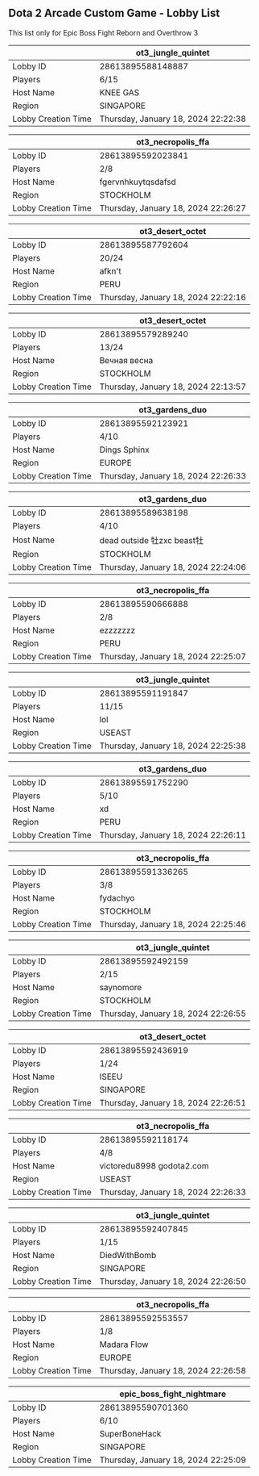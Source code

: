 ## Dota 2 Arcade Custom Game - Lobby List

This list only for Epic Boss Fight Reborn and Overthrow 3

|  | ot3_jungle_quintet |
| ------ | ------ |
| Lobby ID | 28613895588148887 |
| Players | 6/15 |
| Host Name | KNEE GAS |
| Region | SINGAPORE |
| Lobby Creation Time | Thursday, January 18, 2024 22:22:38 |


|  | ot3_necropolis_ffa |
| ------ | ------ |
| Lobby ID | 28613895592023841 |
| Players | 2/8 |
| Host Name | fgervnhkuytqsdafsd |
| Region | STOCKHOLM |
| Lobby Creation Time | Thursday, January 18, 2024 22:26:27 |


|  | ot3_desert_octet |
| ------ | ------ |
| Lobby ID | 28613895587792604 |
| Players | 20/24 |
| Host Name | afkn't |
| Region | PERU |
| Lobby Creation Time | Thursday, January 18, 2024 22:22:16 |


|  | ot3_desert_octet |
| ------ | ------ |
| Lobby ID | 28613895579289240 |
| Players | 13/24 |
| Host Name | Вечная весна |
| Region | STOCKHOLM |
| Lobby Creation Time | Thursday, January 18, 2024 22:13:57 |


|  | ot3_gardens_duo |
| ------ | ------ |
| Lobby ID | 28613895592123921 |
| Players | 4/10 |
| Host Name | Dings Sphinx |
| Region | EUROPE |
| Lobby Creation Time | Thursday, January 18, 2024 22:26:33 |


|  | ot3_gardens_duo |
| ------ | ------ |
| Lobby ID | 28613895589638198 |
| Players | 4/10 |
| Host Name | dead outside 牡zxc beast牡 |
| Region | STOCKHOLM |
| Lobby Creation Time | Thursday, January 18, 2024 22:24:06 |


|  | ot3_necropolis_ffa |
| ------ | ------ |
| Lobby ID | 28613895590666888 |
| Players | 2/8 |
| Host Name | ezzzzzzz |
| Region | PERU |
| Lobby Creation Time | Thursday, January 18, 2024 22:25:07 |


|  | ot3_jungle_quintet |
| ------ | ------ |
| Lobby ID | 28613895591191847 |
| Players | 11/15 |
| Host Name | lol |
| Region | USEAST |
| Lobby Creation Time | Thursday, January 18, 2024 22:25:38 |


|  | ot3_gardens_duo |
| ------ | ------ |
| Lobby ID | 28613895591752290 |
| Players | 5/10 |
| Host Name | xd |
| Region | PERU |
| Lobby Creation Time | Thursday, January 18, 2024 22:26:11 |


|  | ot3_necropolis_ffa |
| ------ | ------ |
| Lobby ID | 28613895591336265 |
| Players | 3/8 |
| Host Name | fydachyo |
| Region | STOCKHOLM |
| Lobby Creation Time | Thursday, January 18, 2024 22:25:46 |


|  | ot3_jungle_quintet |
| ------ | ------ |
| Lobby ID | 28613895592492159 |
| Players | 2/15 |
| Host Name | saynomore |
| Region | STOCKHOLM |
| Lobby Creation Time | Thursday, January 18, 2024 22:26:55 |


|  | ot3_desert_octet |
| ------ | ------ |
| Lobby ID | 28613895592436919 |
| Players | 1/24 |
| Host Name | ISEEU |
| Region | SINGAPORE |
| Lobby Creation Time | Thursday, January 18, 2024 22:26:51 |


|  | ot3_necropolis_ffa |
| ------ | ------ |
| Lobby ID | 28613895592118174 |
| Players | 4/8 |
| Host Name | victoredu8998 godota2.com |
| Region | USEAST |
| Lobby Creation Time | Thursday, January 18, 2024 22:26:33 |


|  | ot3_jungle_quintet |
| ------ | ------ |
| Lobby ID | 28613895592407845 |
| Players | 1/15 |
| Host Name | DiedWithBomb |
| Region | SINGAPORE |
| Lobby Creation Time | Thursday, January 18, 2024 22:26:50 |


|  | ot3_necropolis_ffa |
| ------ | ------ |
| Lobby ID | 28613895592553557 |
| Players | 1/8 |
| Host Name | Madara Flow |
| Region | EUROPE |
| Lobby Creation Time | Thursday, January 18, 2024 22:26:58 |


|  | epic_boss_fight_nightmare |
| ------ | ------ |
| Lobby ID | 28613895590701360 |
| Players | 6/10 |
| Host Name | SuperBoneHack |
| Region | SINGAPORE |
| Lobby Creation Time | Thursday, January 18, 2024 22:25:09 |


